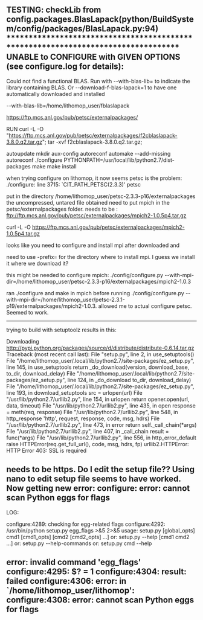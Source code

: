 TESTING: checkLib from config.packages.BlasLapack(python/BuildSystem/config/packages/BlasLapack.py:94)                                                                                    *********************************************************************************
         UNABLE to CONFIGURE with GIVEN OPTIONS    (see configure.log for details):
---------------------------------------------------------------------------------------
Could not find a functional BLAS. Run with --with-blas-lib=<lib> to indicate the library containing BLAS.
 Or --download-f-blas-lapack=1 to have one automatically downloaded and installed

 --with-blas-lib=/home/lithomop_user/fblaslapack

 https://ftp.mcs.anl.gov/pub/petsc/externalpackages/


 RUN curl -L -O "https://ftp.mcs.anl.gov/pub/petsc/externalpackages/f2cblaslapack-3.8.0.q2.tar.gz"; tar -xvf f2cblaslapack-3.8.0.q2.tar.gz;


 autoupdate
 mkdir aux-config
 autoreconf
 automake --add-missing
 autoreconf
 ./configure PYTHONPATH=/usr/local/lib/python2.7/dist-packages
 make
 make install


when trying configure on lithomop, it now seems petsc is the problem: ./configure: line 3715: `CIT_PATH_PETSC(2.3.3)'
petsc

put in the directory /home/lithomop_user/petsc-2.3.3-p16/externalpackages the uncompressed, untared file obtained
need to put mpich in the petsc/externalpackages folder. needs to be : ftp://ftp.mcs.anl.gov/pub/petsc/externalpackages/mpich2-1.0.5p4.tar.gz

curl -L -O https://ftp.mcs.anl.gov/pub/petsc/externalpackages/mpich2-1.0.5p4.tar.gz

looks like you need to configure and install mpi after downloaded and 

need to use -prefix= for the directory where to install mpi. I guess we install it where we download it?

this might be needed to configure mpich: ./config/configure.py --with-mpi-dir=/home/lithomop_user/petsc-2.3.3-p16/externalpackages/mpich2-1.0.3


ran ./configure and make in mpich before running ./config/configure.py --with-mpi-dir=/home/lithomop_user/petsc-2.3.1-p19/externalpackages/mpich2-1.0.3. 
allowed me to actual configure petsc. Seemed to work.

---------------------------
trying to build with setuptoolz results in this:

Downloading http://pypi.python.org/packages/source/d/distribute/distribute-0.6.14.tar.gz
Traceback (most recent call last):
  File "setup.py", line 2, in <module>
    use_setuptools()
  File "/home/lithomop_user/.local/lib/python2.7/site-packages/ez_setup.py", line 145, in use_setuptools
    return _do_download(version, download_base, to_dir, download_delay)
  File "/home/lithomop_user/.local/lib/python2.7/site-packages/ez_setup.py", line 124, in _do_download
    to_dir, download_delay)
  File "/home/lithomop_user/.local/lib/python2.7/site-packages/ez_setup.py", line 193, in download_setuptools
    src = urlopen(url)
  File "/usr/lib/python2.7/urllib2.py", line 154, in urlopen
    return opener.open(url, data, timeout)
  File "/usr/lib/python2.7/urllib2.py", line 435, in open
    response = meth(req, response)
  File "/usr/lib/python2.7/urllib2.py", line 548, in http_response
    'http', request, response, code, msg, hdrs)
  File "/usr/lib/python2.7/urllib2.py", line 473, in error
    return self._call_chain(*args)
  File "/usr/lib/python2.7/urllib2.py", line 407, in _call_chain
    result = func(*args)
  File "/usr/lib/python2.7/urllib2.py", line 556, in http_error_default
    raise HTTPError(req.get_full_url(), code, msg, hdrs, fp)
urllib2.HTTPError: HTTP Error 403: SSL is required

needs to be https. Do I edit the setup file?? Using nano to edit setup file seems to have worked. Now getting new error:
configure: error: cannot scan Python eggs for flags
------
LOG:

configure:4289: checking for egg-related flags
configure:4292: /usr/bin/python setup.py egg_flags >&5 2>&5
usage: setup.py [global_opts] cmd1 [cmd1_opts] [cmd2 [cmd2_opts] ...]
   or: setup.py --help [cmd1 cmd2 ...]
   or: setup.py --help-commands
   or: setup.py cmd --help

error: invalid command 'egg_flags'
configure:4295: $? = 1
configure:4304: result: failed
configure:4306: error: in `/home/lithomop_user/lithomop':
configure:4308: error: cannot scan Python eggs for flags
---------